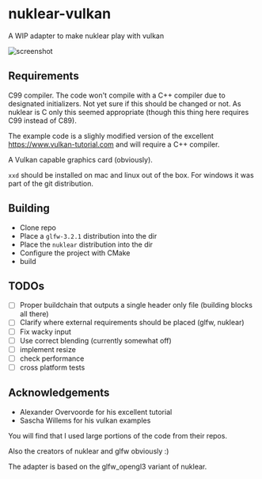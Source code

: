 # nuklear-vulkan

A WIP adapter to make nuklear play with vulkan

![screenshot](http://m0ppers.github.io/nuklear-vulkan.png)

## Requirements

C99 compiler. The code won't compile with a C++ compiler due to designated initializers.
Not yet sure if this should be changed or not. As nuklear
is C only this seemed appropriate (though this thing here
requires C99 instead of C89).

The example code is a slighly modified version of the excellent
https://www.vulkan-tutorial.com and will require a C++ compiler.

A Vulkan capable graphics card (obviously).

`xxd` should be installed on mac and linux out of the box. For windows it was part of the git distribution.

## Building

- Clone repo
- Place a `glfw-3.2.1` distribution into the dir
- Place the `nuklear` distribution into the dir
- Configure the project with CMake
- build

## TODOs

- [ ] Proper buildchain that outputs a single header only file (building blocks all there)
- [ ] Clarify where external requirements should be placed (glfw, nuklear)
- [ ] Fix wacky input
- [ ] Use correct blending (currently somewhat off)
- [ ] implement resize
- [ ] check performance
- [ ] cross platform tests

## Acknowledgements

- Alexander Overvoorde for his excellent tutorial
- Sascha Willems for his vulkan examples

You will find that I used large portions of the code from their repos.

Also the creators of nuklear and glfw obviously :)

The adapter is based on the glfw_opengl3 variant of nuklear.